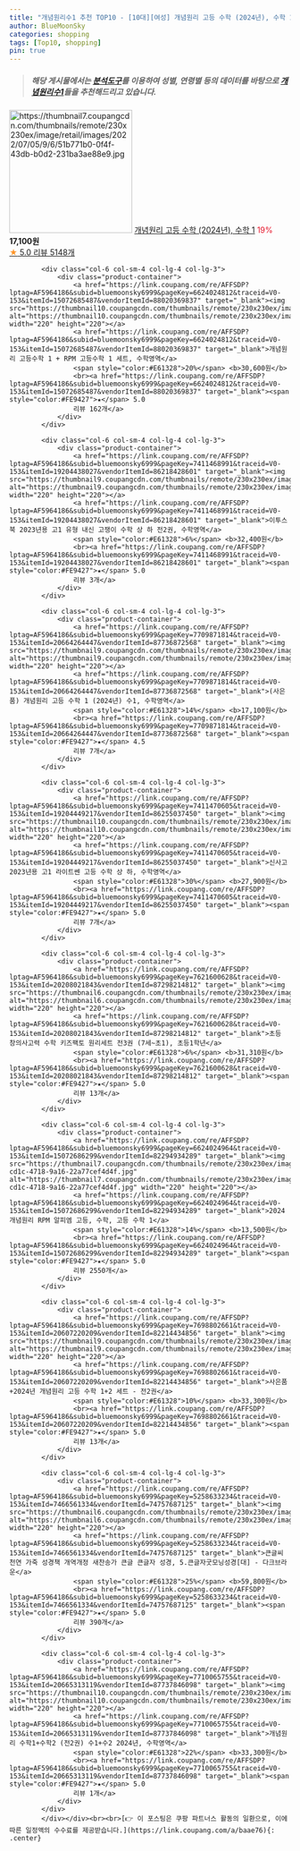 ```yaml
---
title: "개념원리수1 추천 TOP10 - [10대][여성] 개념원리 고등 수학 (2024년), 수학 1"
author: BlueMoonSky
categories: shopping
tags: [Top10, shopping]
pin: true
---
```


> ##### 해당 게시물에서는 [**분석도구**](https://itemscout.io/)를 이용하여 **성별**, **연령별** 등의 데이터를 바탕으로 [**개념원리수1**](https://link.coupang.com/a/baae76)들을 추천해드리고 있습니다.
<div class="container"><div class="row">
            <div class="col-6 col-sm-4 col-lg-4 col-lg-3">
                <div class="product-container">
                    <a href="https://link.coupang.com/re/AFFSDP?lptag=AF5964186&subid=bluemoonsky6999&pageKey=6624024962&traceid=V0-153&itemId=15072686274&vendorItemId=82294934281" target="_blank"><img src="https://thumbnail7.coupangcdn.com/thumbnails/remote/230x230ex/image/retail/images/2022/07/05/9/6/51b771b0-0f4f-43db-b0d2-231ba3ae88e9.jpg" alt="https://thumbnail7.coupangcdn.com/thumbnails/remote/230x230ex/image/retail/images/2022/07/05/9/6/51b771b0-0f4f-43db-b0d2-231ba3ae88e9.jpg" width="220" height="220"></a>
                    <a href="https://link.coupang.com/re/AFFSDP?lptag=AF5964186&subid=bluemoonsky6999&pageKey=6624024962&traceid=V0-153&itemId=15072686274&vendorItemId=82294934281" target="_blank">개념원리 고등 수학 (2024년), 수학 1</a>
                    <span style="color:#E61328">19%</span> <b>17,100원</b>
                    <br><a href="https://link.coupang.com/re/AFFSDP?lptag=AF5964186&subid=bluemoonsky6999&pageKey=6624024962&traceid=V0-153&itemId=15072686274&vendorItemId=82294934281" target="_blank"><span style="color:#FE9427">★</span> 5.0
                    리뷰 5148개</a>
                </div>
            </div>
            
            <div class="col-6 col-sm-4 col-lg-4 col-lg-3">
                <div class="product-container">
                    <a href="https://link.coupang.com/re/AFFSDP?lptag=AF5964186&subid=bluemoonsky6999&pageKey=6624024812&traceid=V0-153&itemId=15072685487&vendorItemId=88020369837" target="_blank"><img src="https://thumbnail10.coupangcdn.com/thumbnails/remote/230x230ex/image/vendor_inventory/3f34/7a6af0042abf4f564def442fe33c053547303fe003bda17c886cc26c047f.png" alt="https://thumbnail10.coupangcdn.com/thumbnails/remote/230x230ex/image/vendor_inventory/3f34/7a6af0042abf4f564def442fe33c053547303fe003bda17c886cc26c047f.png" width="220" height="220"></a>
                    <a href="https://link.coupang.com/re/AFFSDP?lptag=AF5964186&subid=bluemoonsky6999&pageKey=6624024812&traceid=V0-153&itemId=15072685487&vendorItemId=88020369837" target="_blank">개념원리 고등수학 1 + RPM 고등수학 1 세트, 수학영역</a>
                    <span style="color:#E61328">20%</span> <b>30,600원</b>
                    <br><a href="https://link.coupang.com/re/AFFSDP?lptag=AF5964186&subid=bluemoonsky6999&pageKey=6624024812&traceid=V0-153&itemId=15072685487&vendorItemId=88020369837" target="_blank"><span style="color:#FE9427">★</span> 5.0
                    리뷰 162개</a>
                </div>
            </div>
            
            <div class="col-6 col-sm-4 col-lg-4 col-lg-3">
                <div class="product-container">
                    <a href="https://link.coupang.com/re/AFFSDP?lptag=AF5964186&subid=bluemoonsky6999&pageKey=7411468991&traceid=V0-153&itemId=19204438027&vendorItemId=86218428601" target="_blank"><img src="https://thumbnail9.coupangcdn.com/thumbnails/remote/230x230ex/image/vendor_inventory/a088/81ffee6931cc7547941a1816d304837e86ceb80c81c52b2af4aeaffedc75.jpg" alt="https://thumbnail9.coupangcdn.com/thumbnails/remote/230x230ex/image/vendor_inventory/a088/81ffee6931cc7547941a1816d304837e86ceb80c81c52b2af4aeaffedc75.jpg" width="220" height="220"></a>
                    <a href="https://link.coupang.com/re/AFFSDP?lptag=AF5964186&subid=bluemoonsky6999&pageKey=7411468991&traceid=V0-153&itemId=19204438027&vendorItemId=86218428601" target="_blank">이투스북 2023년용 고1 유형 내신 고쟁이 수학 상 하 전2권, 수학영역</a>
                    <span style="color:#E61328">6%</span> <b>32,400원</b>
                    <br><a href="https://link.coupang.com/re/AFFSDP?lptag=AF5964186&subid=bluemoonsky6999&pageKey=7411468991&traceid=V0-153&itemId=19204438027&vendorItemId=86218428601" target="_blank"><span style="color:#FE9427">★</span> 5.0
                    리뷰 3개</a>
                </div>
            </div>
            
            <div class="col-6 col-sm-4 col-lg-4 col-lg-3">
                <div class="product-container">
                    <a href="https://link.coupang.com/re/AFFSDP?lptag=AF5964186&subid=bluemoonsky6999&pageKey=7709871814&traceid=V0-153&itemId=20664264447&vendorItemId=87736872568" target="_blank"><img src="https://thumbnail9.coupangcdn.com/thumbnails/remote/230x230ex/image/vendor_inventory/e1e7/3efd9e2dd06a2b519ae2a4794530d0a855a7102f2249b87e9908a0b4f8f9.jpg" alt="https://thumbnail9.coupangcdn.com/thumbnails/remote/230x230ex/image/vendor_inventory/e1e7/3efd9e2dd06a2b519ae2a4794530d0a855a7102f2249b87e9908a0b4f8f9.jpg" width="220" height="220"></a>
                    <a href="https://link.coupang.com/re/AFFSDP?lptag=AF5964186&subid=bluemoonsky6999&pageKey=7709871814&traceid=V0-153&itemId=20664264447&vendorItemId=87736872568" target="_blank">(사은품) 개념원리 고등 수학 1 (2024년) 수1, 수학영역</a>
                    <span style="color:#E61328">14%</span> <b>17,100원</b>
                    <br><a href="https://link.coupang.com/re/AFFSDP?lptag=AF5964186&subid=bluemoonsky6999&pageKey=7709871814&traceid=V0-153&itemId=20664264447&vendorItemId=87736872568" target="_blank"><span style="color:#FE9427">★</span> 4.5
                    리뷰 7개</a>
                </div>
            </div>
            
            <div class="col-6 col-sm-4 col-lg-4 col-lg-3">
                <div class="product-container">
                    <a href="https://link.coupang.com/re/AFFSDP?lptag=AF5964186&subid=bluemoonsky6999&pageKey=7411470605&traceid=V0-153&itemId=19204449217&vendorItemId=86255037450" target="_blank"><img src="https://thumbnail10.coupangcdn.com/thumbnails/remote/230x230ex/image/vendor_inventory/1509/c822fbb849408210f744a6f87e2c2b934f3df4810ad5a4ddb95cb08af51e.jpg" alt="https://thumbnail10.coupangcdn.com/thumbnails/remote/230x230ex/image/vendor_inventory/1509/c822fbb849408210f744a6f87e2c2b934f3df4810ad5a4ddb95cb08af51e.jpg" width="220" height="220"></a>
                    <a href="https://link.coupang.com/re/AFFSDP?lptag=AF5964186&subid=bluemoonsky6999&pageKey=7411470605&traceid=V0-153&itemId=19204449217&vendorItemId=86255037450" target="_blank">신사고 2023년용 고1 라이트쎈 고등 수학 상 하, 수학영역</a>
                    <span style="color:#E61328">30%</span> <b>27,900원</b>
                    <br><a href="https://link.coupang.com/re/AFFSDP?lptag=AF5964186&subid=bluemoonsky6999&pageKey=7411470605&traceid=V0-153&itemId=19204449217&vendorItemId=86255037450" target="_blank"><span style="color:#FE9427">★</span> 5.0
                    리뷰 7개</a>
                </div>
            </div>
            
            <div class="col-6 col-sm-4 col-lg-4 col-lg-3">
                <div class="product-container">
                    <a href="https://link.coupang.com/re/AFFSDP?lptag=AF5964186&subid=bluemoonsky6999&pageKey=7621600628&traceid=V0-153&itemId=20208021843&vendorItemId=87298214812" target="_blank"><img src="https://thumbnail6.coupangcdn.com/thumbnails/remote/230x230ex/image/vendor_inventory/538e/54065ea7f3aaccb9f15cae52c2e02af442600385b5986dcd1583375e6bae.jpg" alt="https://thumbnail6.coupangcdn.com/thumbnails/remote/230x230ex/image/vendor_inventory/538e/54065ea7f3aaccb9f15cae52c2e02af442600385b5986dcd1583375e6bae.jpg" width="220" height="220"></a>
                    <a href="https://link.coupang.com/re/AFFSDP?lptag=AF5964186&subid=bluemoonsky6999&pageKey=7621600628&traceid=V0-153&itemId=20208021843&vendorItemId=87298214812" target="_blank">초등 창의사고력 수학 키즈팩토 원리세트 전3권 (7세~초1), 초등1학년</a>
                    <span style="color:#E61328">6%</span> <b>31,310원</b>
                    <br><a href="https://link.coupang.com/re/AFFSDP?lptag=AF5964186&subid=bluemoonsky6999&pageKey=7621600628&traceid=V0-153&itemId=20208021843&vendorItemId=87298214812" target="_blank"><span style="color:#FE9427">★</span> 5.0
                    리뷰 13개</a>
                </div>
            </div>
            
            <div class="col-6 col-sm-4 col-lg-4 col-lg-3">
                <div class="product-container">
                    <a href="https://link.coupang.com/re/AFFSDP?lptag=AF5964186&subid=bluemoonsky6999&pageKey=6624024964&traceid=V0-153&itemId=15072686299&vendorItemId=82294934289" target="_blank"><img src="https://thumbnail7.coupangcdn.com/thumbnails/remote/230x230ex/image/retail/images/2022/07/05/9/7/af76acc6-cd1c-4718-9a16-22a77cef4d4f.jpg" alt="https://thumbnail7.coupangcdn.com/thumbnails/remote/230x230ex/image/retail/images/2022/07/05/9/7/af76acc6-cd1c-4718-9a16-22a77cef4d4f.jpg" width="220" height="220"></a>
                    <a href="https://link.coupang.com/re/AFFSDP?lptag=AF5964186&subid=bluemoonsky6999&pageKey=6624024964&traceid=V0-153&itemId=15072686299&vendorItemId=82294934289" target="_blank">2024 개념원리 RPM 알피엠 고등, 수학, 고등 수학 1</a>
                    <span style="color:#E61328">14%</span> <b>13,500원</b>
                    <br><a href="https://link.coupang.com/re/AFFSDP?lptag=AF5964186&subid=bluemoonsky6999&pageKey=6624024964&traceid=V0-153&itemId=15072686299&vendorItemId=82294934289" target="_blank"><span style="color:#FE9427">★</span> 5.0
                    리뷰 2550개</a>
                </div>
            </div>
            
            <div class="col-6 col-sm-4 col-lg-4 col-lg-3">
                <div class="product-container">
                    <a href="https://link.coupang.com/re/AFFSDP?lptag=AF5964186&subid=bluemoonsky6999&pageKey=7698802661&traceid=V0-153&itemId=20607220209&vendorItemId=82214434856" target="_blank"><img src="https://thumbnail9.coupangcdn.com/thumbnails/remote/230x230ex/image/vendor_inventory/4c7d/65085f04bde504aa7502081a744c8543606463dd4875cf5c221461f1801b.jpg" alt="https://thumbnail9.coupangcdn.com/thumbnails/remote/230x230ex/image/vendor_inventory/4c7d/65085f04bde504aa7502081a744c8543606463dd4875cf5c221461f1801b.jpg" width="220" height="220"></a>
                    <a href="https://link.coupang.com/re/AFFSDP?lptag=AF5964186&subid=bluemoonsky6999&pageKey=7698802661&traceid=V0-153&itemId=20607220209&vendorItemId=82214434856" target="_blank">사은품+2024년 개념원리 고등 수학 1+2 세트 - 전2권</a>
                    <span style="color:#E61328">10%</span> <b>33,300원</b>
                    <br><a href="https://link.coupang.com/re/AFFSDP?lptag=AF5964186&subid=bluemoonsky6999&pageKey=7698802661&traceid=V0-153&itemId=20607220209&vendorItemId=82214434856" target="_blank"><span style="color:#FE9427">★</span> 5.0
                    리뷰 13개</a>
                </div>
            </div>
            
            <div class="col-6 col-sm-4 col-lg-4 col-lg-3">
                <div class="product-container">
                    <a href="https://link.coupang.com/re/AFFSDP?lptag=AF5964186&subid=bluemoonsky6999&pageKey=5258633234&traceid=V0-153&itemId=7466561334&vendorItemId=74757687125" target="_blank"><img src="https://thumbnail6.coupangcdn.com/thumbnails/remote/230x230ex/image/vendor_inventory/d7ac/1455553c18b11c7a3dc12052649e38d2a39279dd7c336dbebf55e01e9386.jpg" alt="https://thumbnail6.coupangcdn.com/thumbnails/remote/230x230ex/image/vendor_inventory/d7ac/1455553c18b11c7a3dc12052649e38d2a39279dd7c336dbebf55e01e9386.jpg" width="220" height="220"></a>
                    <a href="https://link.coupang.com/re/AFFSDP?lptag=AF5964186&subid=bluemoonsky6999&pageKey=5258633234&traceid=V0-153&itemId=7466561334&vendorItemId=74757687125" target="_blank">큰글씨 천연 가죽 성경책 개역개정 새찬송가 큰글 큰글자 성경, 5.큰글자굿모닝성경[대] - 다크브라운</a>
                    <span style="color:#E61328">25%</span> <b>59,800원</b>
                    <br><a href="https://link.coupang.com/re/AFFSDP?lptag=AF5964186&subid=bluemoonsky6999&pageKey=5258633234&traceid=V0-153&itemId=7466561334&vendorItemId=74757687125" target="_blank"><span style="color:#FE9427">★</span> 5.0
                    리뷰 390개</a>
                </div>
            </div>
            
            <div class="col-6 col-sm-4 col-lg-4 col-lg-3">
                <div class="product-container">
                    <a href="https://link.coupang.com/re/AFFSDP?lptag=AF5964186&subid=bluemoonsky6999&pageKey=7710065755&traceid=V0-153&itemId=20665313119&vendorItemId=87737846098" target="_blank"><img src="https://thumbnail10.coupangcdn.com/thumbnails/remote/230x230ex/image/vendor_inventory/f9d7/a26ff795a00fe72cc40d79e20b303dbe6cf33d75e5fbc3ccedd3b36a4edd.jpg" alt="https://thumbnail10.coupangcdn.com/thumbnails/remote/230x230ex/image/vendor_inventory/f9d7/a26ff795a00fe72cc40d79e20b303dbe6cf33d75e5fbc3ccedd3b36a4edd.jpg" width="220" height="220"></a>
                    <a href="https://link.coupang.com/re/AFFSDP?lptag=AF5964186&subid=bluemoonsky6999&pageKey=7710065755&traceid=V0-153&itemId=20665313119&vendorItemId=87737846098" target="_blank">개념원리 수학1+수학2 (전2권) 수1+수2 2024년, 수학영역</a>
                    <span style="color:#E61328">22%</span> <b>33,300원</b>
                    <br><a href="https://link.coupang.com/re/AFFSDP?lptag=AF5964186&subid=bluemoonsky6999&pageKey=7710065755&traceid=V0-153&itemId=20665313119&vendorItemId=87737846098" target="_blank"><span style="color:#FE9427">★</span> 5.0
                    리뷰 1개</a>
                </div>
            </div>
            </div></div><br><br>[👉 이 포스팅은 쿠팡 파트너스 활동의 일환으로, 이에 따른 일정액의 수수료를 제공받습니다.](https://link.coupang.com/a/baae76){: .center}